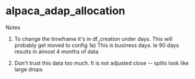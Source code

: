 # alpaca_adap_allocation

Notes 

1) To change the timeframe it's in df_creation under days. This will probably get moved to config 
    1a) This is business days. Ie 90 days results in almost 4 months of data 

2) Don't trust this data too much. It is not adjusted close -- splits look like large drops 